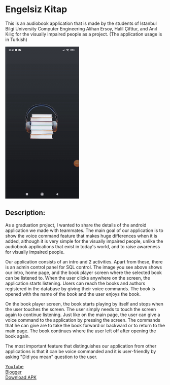 # Engelsiz Kitap

This is an audiobook application that is made by the students of Istanbul Bilgi University Computer Engineering Alihan Ersoy, Halil Çifttur, and Anıl Kılıç for the visually impaired people as a project. (The application usage is in Turkish)

![](Medya1.gif)

## Description:

As a graduation project, I wanted to share the details of the android application we made with teammates. The main goal of our application is to show the voice command feature that makes huge differences when it is added, although it is very simple for the visually impaired people, unlike the audiobook applications that exist in today's world, and to raise awareness for visually impaired people.

Our application consists of an intro and 2 activities. Apart from these, there is an admin control panel for SQL control. The image you see above shows our intro, home page, and the book player screen where the selected book can be listened to. When the user clicks anywhere on the screen, the application starts listening. Users can reach the books and authors registered in the database by giving their voice commands. The book is opened with the name of the book and the user enjoys the book.

On the book player screen, the book starts playing by itself and stops when the user touches the screen. The user simply needs to touch the screen again to continue listening. Just like on the main page, the user can give a voice command to the application by pressing the screen. The commands that he can give are to take the book forward or backward or to return to the main page. The book continues where the user left off after opening the book again.

The most important feature that distinguishes our application from other applications is that it can be voice commanded and it is user-friendly by asking "Did you mean" question to the user.

[YouTube](https://youtu.be/hPHRguA-lwI)
<br>
[Blogger](https://codingwithcmpestudent.blogspot.com/2020/05/engelsizkitap.html)
<br>
[Download APK](https://github.com/halilcifttur/EngelsizKitap/raw/master/APK/EngelsizKitap.apk)









